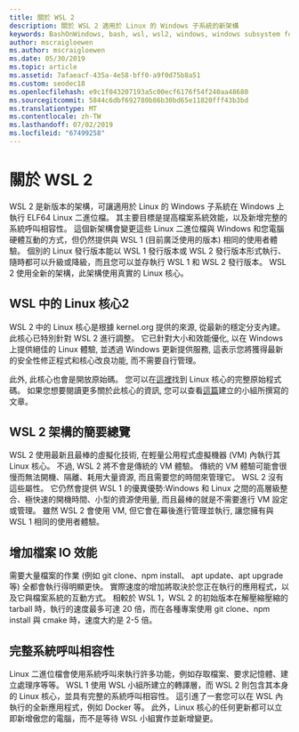 ```yaml
---
title: 關於 WSL 2
description: 關於 WSL 2 適用於 Linux 的 Windows 子系統的新架構
keywords: BashOnWindows, bash, wsl, wsl2, windows, windows subsystem for linux, windowssubsystem, ubuntu, debian, suse, windows 10, 安裝
author: mscraigloewen
ms.author: mscraigloewen
ms.date: 05/30/2019
ms.topic: article
ms.assetid: 7afaeacf-435a-4e58-bff0-a9f0d75b8a51
ms.custom: seodec18
ms.openlocfilehash: e9c1f043207193a5c00ecf6176f54f240aa48680
ms.sourcegitcommit: 5844c6dbf692780b86b30bd65e11820fff43b3bd
ms.translationtype: MT
ms.contentlocale: zh-TW
ms.lasthandoff: 07/02/2019
ms.locfileid: "67499258"
---
```

# <a name="about-wsl-2"></a>關於 WSL 2

WSL 2 是新版本的架構，可讓適用於 Linux 的 Windows 子系統在 Windows 上執行 ELF64 Linux 二進位檔。 其主要目標是提高檔案系統效能，以及新增完整的系統呼叫相容性。 這個新架構會變更這些 Linux 二進位檔與 Windows 和您電腦硬體互動的方式，但仍然提供與 WSL 1 (目前廣泛使用的版本) 相同的使用者體驗。 個別的 Linux 發行版本能以 WSL 1 發行版本或 WSL 2 發行版本形式執行、隨時都可以升級或降級，而且您可以並存執行 WSL 1 和 WSL 2 發行版本。 WSL 2 使用全新的架構，此架構使用真實的 Linux 核心。

## <a name="linux-kernel-in-wsl-2"></a>WSL 中的 Linux 核心2

WSL 2 中的 Linux 核心是根據 kernel.org 提供的來源, 從最新的穩定分支內建。此核心已特別針對 WSL 2 進行調整。 它已針對大小和效能優化, 以在 Windows 上提供絕佳的 Linux 體驗, 並透過 Windows 更新提供服務, 這表示您將獲得最新的安全性修正程式和核心改良功能, 而不需要自行管理。

此外, 此核心也會是開放原始碼。 您可以在[這裡](https://github.com/microsoft/WSL2-Linux-Kernel)找到 Linux 核心的完整原始程式碼。 如果您想要閱讀更多關於此核心的資訊, 您可以查看[這篇](https://devblogs.microsoft.com/commandline/shipping-a-linux-kernel-with-windows/)建立的小組所撰寫的文章。

## <a name="brief-overview-of-the-wsl-2-architecture"></a>WSL 2 架構的簡要總覽

WSL 2 使用最新且最棒的虛擬化技術, 在輕量公用程式虛擬機器 (VM) 內執行其 Linux 核心。 不過, WSL 2 將不會是傳統的 VM 體驗。 傳統的 VM 體驗可能會很慢而無法開機、隔離、耗用大量資源, 而且需要您的時間來管理它。 WSL 2 沒有這些屬性。 它仍然會提供 WSL 1 的優異優勢:Windows 和 Linux 之間的高層級整合、極快速的開機時間、小型的資源使用量, 而且最棒的就是不需要進行 VM 設定或管理。 雖然 WSL 2 會使用 VM, 但它會在幕後進行管理並執行, 讓您擁有與 WSL 1 相同的使用者體驗。

## <a name="increased-file-io-performance"></a>增加檔案 IO 效能

需要大量檔案的作業 (例如 git clone、npm install、 apt update、apt upgrade 等) 全都會執行得明顯更快。 實際速度的增加將取決於您正在執行的應用程式，以及它與檔案系統的互動方式。 相較於 WSL 1，WSL 2 的初始版本在解壓縮壓縮的 tarball 時，執行的速度最多可達 20 倍，而在各種專案使用 git clone、npm install 與 cmake 時，速度大約是 2-5 倍。

## <a name="full-system-call-compatibility"></a>完整系統呼叫相容性

Linux 二進位檔會使用系統呼叫來執行許多功能，例如存取檔案、要求記憶體、建立處理序等等。 WSL 1 使用 WSL 小組所建立的轉譯層，而 WSL 2 則包含其本身的 Linux 核心，並具有完整的系統呼叫相容性。 這引進了一套您可以在 WSL 內執行的全新應用程式，例如 Docker 等。 此外，Linux 核心的任何更新都可以立即新增傲您的電腦，而不是等待 WSL 小組實作並新增變更。